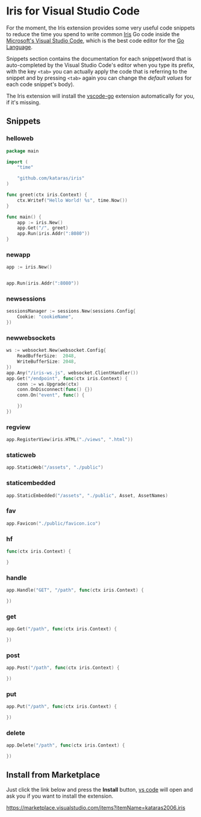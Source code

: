 # Iris for Visual Studio Code

For the moment, the Iris extension provides some very useful code snippets to reduce the time you spend to write common [Iris](https://iris-go.com) Go code inside the [Microsoft's Visual Studio Code](https://code.visualstudio.com/), which is the best code editor for the [Go Language](https://golang.org).

Snippets section contains the documentation for each snippet(word that is auto-completed by the Visual Studio Code's editor when you type its prefix, with the key `<tab>` you can actually apply the code that is referring to the snippet and by pressing `<tab>` again you can change the _default values_ for each code snippet's body).

The Iris extension will install the [vscode-go](https://github.com/Microsoft/vscode-go) extension automatically for you, if it's missing.

## Snippets

### helloweb

```go
package main

import (
    "time"

    "github.com/kataras/iris"
)

func greet(ctx iris.Context) {
    ctx.Writef("Hello World! %s", time.Now())
}

func main() {
    app := iris.New()
    app.Get("/", greet)
    app.Run(iris.Addr(":8080"))
}
```

### newapp

```go
app := iris.New()


app.Run(iris.Addr(":8080"))
```

### newsessions

```go
sessionsManager := sessions.New(sessions.Config{
    Cookie: "cookieName",
})
```

### newwebsockets

```go
ws := websocket.New(websocket.Config{
    ReadBufferSize:  2048,
    WriteBufferSize: 2048,
})
app.Any("/iris-ws.js", websocket.ClientHandler())
app.Get("/endpoint", func(ctx iris.Context) {
    conn := ws.Upgrade(ctx)
    conn.OnDisconnect(func() {})
    conn.On("event", func() {

    })
})
```

### regview

```go
app.RegisterView(iris.HTML("./views", ".html"))
```

### staticweb

```go
app.StaticWeb("/assets", "./public")
```

### staticembedded

```go
app.StaticEmbedded("/assets", "./public", Asset, AssetNames)
```

### fav

```go
app.Favicon("./public/favicon.ico")
```

### hf

```go
func(ctx iris.Context) {

}
```

### handle

```go
app.Handle("GET", "/path", func(ctx iris.Context) {

})
```

### get

```go
app.Get("/path", func(ctx iris.Context) {

})
```

### post

```go
app.Post("/path", func(ctx iris.Context) {

})
```

### put

```go
app.Put("/path", func(ctx iris.Context) {

})
```

### delete

```go
app.Delete("/path", func(ctx iris.Context) {

})
```

## Install from Marketplace

Just click the link below and press the **Install** button, [vs code](https://code.visualstudio.com/) will open and ask you if you want to install the extension.

<https://marketplace.visualstudio.com/items?itemName=kataras2006.iris>